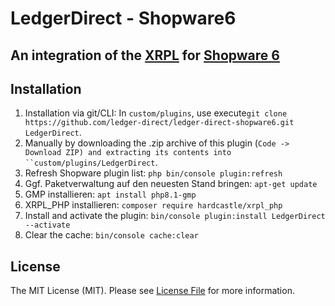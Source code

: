 # LedgerDirect - Shopware6

## An integration of the [XRPL](https://xrpl.org/) for [Shopware 6](https://github.com/shopware/platform) 

## Installation

1. Installation via git/CLI: In `custom/plugins`, use execute`git clone https://github.com/ledger-direct/ledger-direct-shopware6.git LedgerDirect`.
2. Manually by downloading the .zip archive of this plugin (`Code -> Download ZIP) and extracting its contents into ``custom/plugins/LedgerDirect`.
3. Refresh Shopware plugin list: `php bin/console plugin:refresh`
4. Ggf. Paketverwaltung auf den neuesten Stand bringen: `apt-get update`
5. GMP installieren: `apt install php8.1-gmp`
6. XRPL_PHP installieren: `composer require hardcastle/xrpl_php`
7. Install and activate the plugin: `bin/console plugin:install LedgerDirect --activate`
8. Clear the cache: `bin/console cache:clear`

## License

The MIT License (MIT). Please see [License File](LICENSE) for more information.